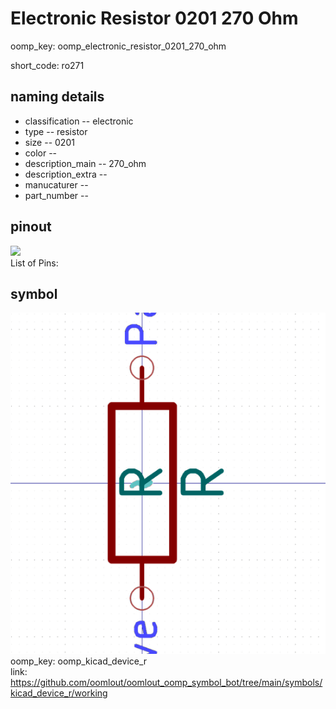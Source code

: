 # Electronic Resistor 0201 270 Ohm
oomp_key: oomp_electronic_resistor_0201_270_ohm  

short_code: ro271
## naming details
* classification -- electronic
* type -- resistor
* size -- 0201
* color -- 
* description_main -- 270_ohm
* description_extra -- 
* manucaturer -- 
* part_number -- 
## pinout
![](working_pinout_600.png)  
List of Pins:



## symbol

![](symbol/0/working/working_600.png)  
oomp_key: oomp_kicad_device_r  
link: https://github.com/oomlout/oomlout_oomp_symbol_bot/tree/main/symbols/kicad_device_r/working  

